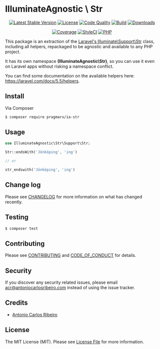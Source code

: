 # IlluminateAgnostic \ Str

<p align="center">
    <a href="https://packagist.org/packages/pragmarx/ia-str"><img alt="Latest Stable Version" src="https://img.shields.io/packagist/v/pragmarx/ia-str.svg?style=flat-square"></a>
    <a href="LICENSE"><img alt="License" src="https://img.shields.io/badge/license-MIT-brightgreen.svg?style=flat-square"></a>
    <a href="https://scrutinizer-ci.com/g/antonioribeiro/ia-str/?branch=master"><img alt="Code Quality" src="https://img.shields.io/scrutinizer/g/antonioribeiro/ia-str.svg?style=flat-square"></a>
    <a href="https://travis-ci.org/antonioribeiro/ia-str"><img alt="Build" src="https://img.shields.io/travis/antonioribeiro/ia-str.svg?style=flat-square"></a>
    <a href="https://packagist.org/packages/pragmarx/ia-str"><img alt="Downloads" src="https://img.shields.io/packagist/dt/pragmarx/ia-str.svg?style=flat-square"></a>
</p>
<p align="center">
    <a href="https://scrutinizer-ci.com/g/antonioribeiro/ia-str/?branch=master"><img alt="Coverage" src="https://img.shields.io/scrutinizer/coverage/g/antonioribeiro/ia-str.svg?style=flat-square"></a>
    <a href="https://styleci.io/repos/119605663"><img alt="StyleCI" src="https://styleci.io/repos/119605663/shield"></a>
    <!-- <a href="https://insight.sensiolabs.com/projects/156fbef1-b03f-4fca-ba97-57874b7a35bf"><img alt="SensioLabsInsight" src="https://img.shields.io/sensiolabs/i/156fbef1-b03f-4fca-ba97-57874b7a35bf.svg?style=flat-square"></a> -->
    <a href="https://travis-ci.org/antonioribeiro/ia-str"><img alt="PHP" src="https://img.shields.io/badge/PHP-7.0%20--%207.2-brightgreen.svg?style=flat-square"></a>
</p>

This package is an extraction of the [Laravel's Illuminate\Support\Str](https://github.com/laravel/framework/blob/5.5/src/Illuminate/Support/Str.php) class, including all helpers, repackaged to be agnostic and available to any PHP project. 

It has its own namespace **(IlluminateAgnostic\Str)**, so you can use it even on Laravel apps without risking a namespace conflict.

You can find some documentation on the available helpers here: https://laravel.com/docs/5.5/helpers.

## Install

Via Composer

``` bash
$ composer require pragmarx/ia-str
```

## Usage

``` php
use IlluminateAgnostic\Str\Support\Str;

Str::endsWith('Jönköping', 'ing')

// or

str_endswith('Jönköping', 'ing')
``` 

## Change log

Please see [CHANGELOG](CHANGELOG.md) for more information on what has changed recently.

## Testing

``` bash
$ composer test
```

## Contributing

Please see [CONTRIBUTING](CONTRIBUTING.md) and [CODE_OF_CONDUCT](CODE_OF_CONDUCT.md) for details.

## Security

If you discover any security related issues, please email acr@antoniocarlosribeiro.com instead of using the issue tracker.

## Credits

- [Antonio Carlos Ribeiro](https://twitter.com/iantonioribeiro)

## License

The MIT License (MIT). Please see [License File](LICENSE.md) for more information.
